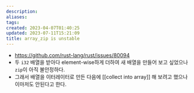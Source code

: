 ```yaml
---
description:
aliases: 
tags: 
created: 2023-04-07T01:40:25
updated: 2023-07-11T15:21:09
title: array_zip is unstable
---
```

- https://github.com/rust-lang/rust/issues/80094
- 두 `i32` 배열을 받아다 element-wise하게 더하여 새 배열을 만들어 보고 싶었으나 `zip`이 아직 불안정하다.
- 그래서 배열을 이터레이터로 만든 다음에 [[collect into array]] 해 보려고 했으나 이마저도 안된다고 한다.